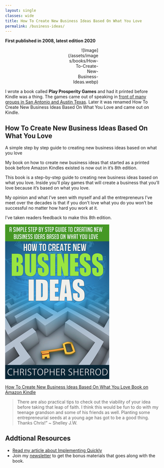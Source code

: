 ```yaml
---
layout: single
classes: wide
title: How To Create New Business Ideas Based On What You Love
permalink: /business-ideas/
---
```

**First published in 2008, latest edition 2020**

<div style="width:20%; margin:0 auto;" align="right" markdown="1">
![Image](/assets/images/books/How-To-Create-New-Business-Ideas.webp)
</div>

I wrote a book called **Play Prosperity Games** and had it printed before Kindle was a thing. The games came out of speaking in [front of many groups in San Antonio and Austin Texas](/play-prosperity-games-workshop). Later it was renamed How To Create New Business Ideas Based On What You Love and came out on Kindle.

## How To Create New Business Ideas Based On What You Love
A simple step by step guide to creating new business ideas based on what you love

My book on how to create new business ideas that started as a printed book before Amazon Kindles existed is now out in it’s 8th edition.

This book is a step-by-step guide to creating new business ideas based on what you love. Inside you’ll play games that will create a business that you’ll love because it’s based on what you love.

My opinion and what I’ve seen with myself and all the entrepreneurs I’ve meet over the decades is that if you don’t love what you do you won’t be successful no matter how hard you work at it.

I’ve taken readers feedback to make this 8th edition.

[![How To Create New Business Ideas Based On What You Love Book on Amazon Kindle](/assets/images/books/How-To-Create-New-Business-Ideas.webp)](https://amzn.to/2FvAxx9)

[How To Create New Business Ideas Based On What You Love Book on Amazon Kindle](https://amzn.to/3oZlRrW)

> There are also practical tips to check out the viability of your idea before taking that leap of faith. I think this would be fun to do with my teenage grandson and some of his friends as well. Planting some entrepreneurial seeds at a young age has got to be a good thing. Thanks Chris!” ~ Shelley J.W.

## Addtional Resources
- [Read my article about Implementing Quickly](/implement-quickly)
- Join my [newsletter](/newsletter/) to get the bonus materials that goes along with the book.